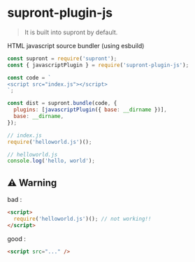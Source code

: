 # supront-plugin-js

> It is built into supront by default.

HTML javascript source bundler (using esbuild)

```js
const supront = require('supront');
const { javascriptPlugin } = require('supront-plugin-js');

const code = `
<script src="index.js"></script>
`;

const dist = supront.bundle(code, {
  plugins: [javascriptPlugin({ base: __dirname })],
  base: __dirname,
});
```

```js
// index.js
require('helloworld.js')();
```

```js
// helloworld.js
console.log('hello, world');
```

## ⚠️ Warning

bad :

```html
<script>
  require('helloworld.js')(); // not working!!
</script>
```

good :

```html
<script src="..." />
```
